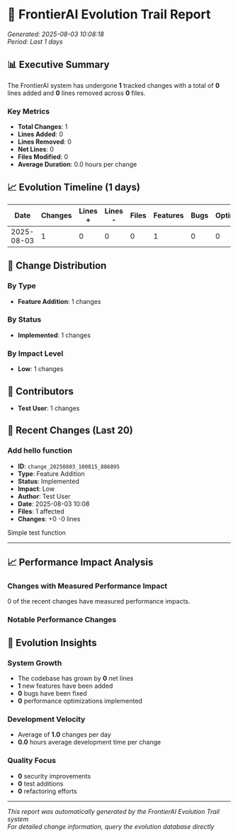 # 🧬 FrontierAI Evolution Trail Report

*Generated: 2025-08-03 10:08:18*  
*Period: Last 1 days*

## 📊 Executive Summary

The FrontierAI system has undergone **1** tracked changes with a total of **0** lines added and **0** lines removed across **0** files.

### Key Metrics
- **Total Changes**: 1
- **Lines Added**: 0
- **Lines Removed**: 0
- **Net Lines**: 0
- **Files Modified**: 0
- **Average Duration**: 0.0 hours per change

## 📈 Evolution Timeline (1 days)

| Date | Changes | Lines + | Lines - | Files | Features | Bugs | Optimizations |
|------|---------|---------|---------|-------|----------|------|---------------|
| 2025-08-03 | 1 | 0 | 0 | 0 | 1 | 0 | 0 |


## 🔄 Change Distribution

### By Type
- **Feature Addition**: 1 changes


### By Status
- **Implemented**: 1 changes


### By Impact Level
- **Low**: 1 changes


## 👥 Contributors

- **Test User**: 1 changes


## 🔄 Recent Changes (Last 20)

### Add hello function
- **ID**: `change_20250803_100815_886895`
- **Type**: Feature Addition
- **Status**: Implemented
- **Impact**: Low
- **Author**: Test User
- **Date**: 2025-08-03 10:08
- **Files**: 1 affected
- **Changes**: +0 -0 lines

Simple test function

---



## 📈 Performance Impact Analysis

### Changes with Measured Performance Impact
0 of the recent changes have measured performance impacts.

### Notable Performance Changes


## 🎯 Evolution Insights

### System Growth
- The codebase has grown by **0** net lines
- **1** new features have been added
- **0** bugs have been fixed
- **0** performance optimizations implemented

### Development Velocity
- Average of **1.0** changes per day
- **0.0** hours average development time per change

### Quality Focus
- **0** security improvements
- **0** test additions
- **0** refactoring efforts

---

*This report was automatically generated by the FrontierAI Evolution Trail system*  
*For detailed change information, query the evolution database directly*
